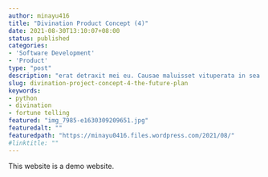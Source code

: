 ```yaml
---
author: minayu416
title: "Divination Product Concept (4)"
date: 2021-08-30T13:10:07+08:00
status: published
categories:
- 'Software Development'
- 'Product'
type: "post"
description: "erat detraxit mei eu. Causae maluisset vituperata in sea."
slug: divination-project-concept-4-the-future-plan
keywords:
- python
- divination
- fortune telling
featured: "img_7985-e1630309209651.jpg"
featuredalt: ""
featuredpath: "https://minayu0416.files.wordpress.com/2021/08/"
#linktitle: ""
---
```


This website is a demo website.